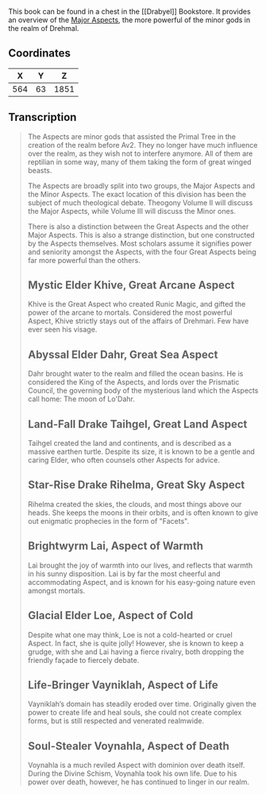  

This book can be found in a chest in the [[Drabyel]] Bookstore. It provides an overview of the [Major Aspects](/Lore/Higher_Beings/Aspects/Major_Aspects/), the more powerful of the minor gods in the realm of Drehmal.

## Coordinates
| **X** | **Y** | **Z** |
| :---: | :---: | :---: |
|  564  |  63   | 1851  |

## Transcription
> The Aspects are minor gods that assisted the Primal Tree in the creation of the realm before Av2. They no longer have much influence over the realm, as they wish not to interfere anymore. All of them are reptilian in some way, many of them taking the form of great winged beasts.
>
> The Aspects are broadly split into two groups, the Major Aspects and the Minor Aspects. The exact location of this division has been the subject of much theological debate. Theogony Volume II will discuss the Major Aspects, while Volume III will discuss the Minor ones.
>
> There is also a distinction between the Great Aspects and the other Major Aspects. This is also a strange distinction, but one constructed by the Aspects themselves. Most scholars assume it signifies power and seniority amongst the Aspects, with the four Great Aspects being far more powerful than the others.
>
> Mystic Elder Khive, Great Arcane Aspect
> -------------------
> Khive is the Great Aspect who created Runic Magic, and gifted the power of the arcane to mortals. Considered the most powerful Aspect, Khive strictly stays out of the affairs of Drehmari. Few have ever seen his visage.
>
> Abyssal Elder Dahr, Great Sea Aspect
> -------------------
> Dahr brought water to the realm and filled the ocean basins. He is considered the King of the Aspects, and lords over the Prismatic Council, the governing body of the mysterious land which the Aspects call home: The moon of Lo'Dahr.
>
> Land-Fall Drake Taihgel, Great Land Aspect
> -------------------
> Taihgel created the land and continents, and is described as a massive earthen turtle. Despite its size, it is known to be a gentle and caring Elder, who often counsels other Aspects for advice.
>
> Star-Rise Drake Rihelma, Great Sky Aspect
> -------------------
> Rihelma created the skies, the clouds, and most things above our heads. She keeps the moons in their orbits, and is often known to give out enigmatic prophecies in the form of "Facets".
>
> Brightwyrm Lai, Aspect of Warmth
> -------------------
> Lai brought the joy of warmth into our lives, and reflects that warmth in his sunny disposition. Lai is by far the most cheerful and accommodating Aspect, and is known for his easy-going nature even amongst mortals.
>
> Glacial Elder Loe, Aspect of Cold
> -------------------
> Despite what one may think, Loe is not a cold-hearted or cruel Aspect. In fact, she is quite jolly! However, she is known to keep a grudge, with she and Lai having a fierce rivalry, both dropping the friendly façade to fiercely debate.
>
> Life-Bringer Vayniklah, Aspect of Life
> -------------------
> Vayniklah’s domain has steadily eroded over time. Originally given the power to create life and heal souls, she could not create complex forms, but is still respected and venerated realmwide.
>
> Soul-Stealer Voynahla, Aspect of Death
> -------------------
> Voynahla is a much reviled Aspect with dominion over death itself. During the Divine Schism, Voynahla took his own life. Due to his power over death, however, he has continued to linger in our realm.

